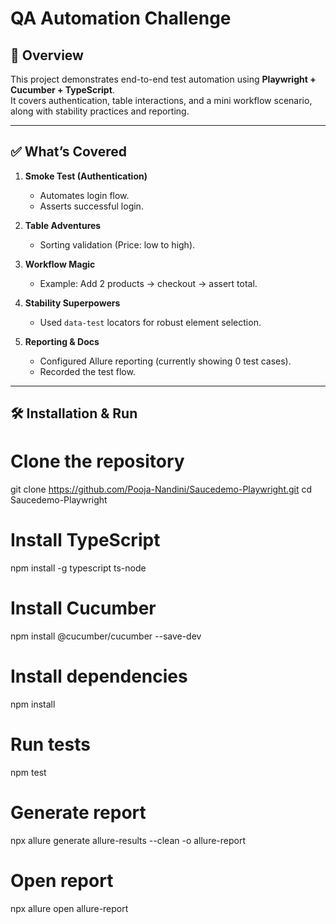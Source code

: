 # QA Automation Challenge

## 🚀 Overview
This project demonstrates end-to-end test automation using **Playwright + Cucumber + TypeScript**.  
It covers authentication, table interactions, and a mini workflow scenario, along with stability practices and reporting.  

---

## ✅ What’s Covered
1. **Smoke Test (Authentication)**  
   - Automates login flow.  
   - Asserts successful login.  

2. **Table Adventures**  
   - Sorting validation (Price: low to high).  

3. **Workflow Magic**  
   - Example: Add 2 products → checkout → assert total.  

4. **Stability Superpowers**  
   - Used `data-test` locators for robust element selection.  

5. **Reporting & Docs**  
   - Configured Allure reporting (currently showing 0 test cases).  
   - Recorded the test flow.  

---

## 🛠 Installation & Run

# Clone the repository
git clone https://github.com/Pooja-Nandini/Saucedemo-Playwright.git
cd Saucedemo-Playwright

# Install TypeScript
npm install -g typescript ts-node

# Install Cucumber
npm install @cucumber/cucumber --save-dev

# Install dependencies
npm install

# Run tests
npm test

# Generate report
npx allure generate allure-results --clean -o allure-report

# Open report
npx allure open allure-report
